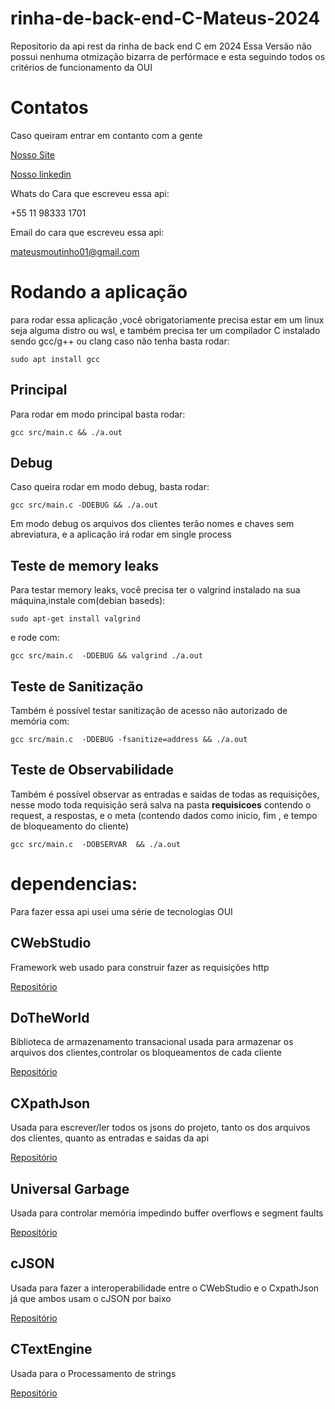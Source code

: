 # rinha-de-back-end-C-Mateus-2024
Repositorio da api rest da rinha de back end C em 2024
Essa Versão não possui nenhuma otmização bizarra de perfórmace
e esta seguindo todos os critérios de funcionamento da OUI 

# Contatos

Caso queiram entrar em contanto com a gente

[Nosso Site](https://oui.tec.br/)

[Nosso linkedin](https://www.linkedin.com/company/oui-tecnologia/)

Whats do Cara que escreveu essa api:

+55 11 98333 1701

Email do cara que escreveu essa api:

mateusmoutinho01@gmail.com


# Rodando a aplicação 
para rodar essa aplicação ,você obrigatoriamente precisa estar em um linux
seja alguma distro ou wsl, e também precisa ter um compilador C instalado 
sendo gcc/g++ ou clang 
caso não tenha basta rodar: 
```shel
sudo apt install gcc
```


## Principal 
Para rodar em modo principal basta rodar:

```shel
gcc src/main.c && ./a.out 
```

## Debug 
Caso queira rodar em modo debug, basta rodar: 
```shel
gcc src/main.c -DDEBUG && ./a.out 
```
Em modo debug os arquivos dos clientes terão nomes e chaves sem abreviatura, e a aplicação irá rodar em single process

## Teste de memory leaks 

Para testar memory leaks, você precisa ter o valgrind instalado na sua máquina,instale com(debian baseds): 

```shel 
sudo apt-get install valgrind
```
e rode com:
```shel 
gcc src/main.c  -DDEBUG && valgrind ./a.out 
```

## Teste de Sanitização 
Também é possível testar sanitização de acesso não autorizado de memória com:

```shel
gcc src/main.c  -DDEBUG -fsanitize=address && ./a.out
```

## Teste de Observabilidade 

Também é possível observar as entradas e saidas de todas as requisições, nesse modo toda requisição será salva na pasta **requisicoes** contendo o request, a respostas, e o meta (contendo dados como inicio, fim , e tempo de bloqueamento do cliente)

```shel
gcc src/main.c  -DOBSERVAR  && ./a.out
```

# dependencias:
 
Para fazer essa api usei uma série de tecnologias OUI

## CWebStudio
Framework web usado para construir fazer as requisições http

[Repositório](https://github.com/OUIsolutions/CWebStudio)

## DoTheWorld
Biblioteca de armazenamento transacional usada para armazenar os arquivos
dos clientes,controlar os bloqueamentos de cada cliente

[Repositório](https://github.com/OUIsolutions/DoTheWorld)

## CXpathJson 
Usada para escrever/ler todos os jsons do projeto, tanto os dos arquivos dos clientes, quanto as entradas e saidas da api 

[Repositório](https://github.com/OUIsolutions/cxpathjson)

## Universal Garbage
Usada para controlar memória impedindo buffer overflows e segment faults 

[Repositório](https://github.com/OUIsolutions/Universal-Garbage-Colector)

## cJSON 
Usada para fazer a interoperabilidade entre o CWebStudio e o CxpathJson 
já que ambos usam o cJSON por baixo 

[Repositório](https://github.com/DaveGamble/cJSON)

## CTextEngine 
Usada para o Processamento de strings 

[Repositório](https://github.com/OUIsolutions/CTextEngine)

